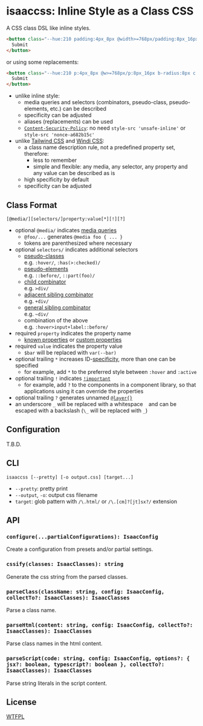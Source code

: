 # isaaccss: Inline Style as a Class CSS

A CSS class DSL like inline styles.

<!-- prettier-ignore -->
```html
<button class="--hue:210 padding:4px_8px @width>=768px/padding:8px_16px border-radius:8px color:white border:3px_solid_hsl(var(--hue),100%,80%) background:hsl(var(--hue),100%,50%) :hover/background:hsl(var(--hue),100%,60%) :active/background:hsl(var(--hue),100%,40%)* @hover:hover/:hover/scale:1.1">
  Submit
</button>
```

or using some replacements:

<!-- prettier-ignore -->
```html
<button class="--hue:210 p:4px_8px @w>=768px/p:8px_16px b-radius:8px c:white b:3px_solid_hsl($hue,100%,80%) bg:hsl($hue,100%,50%) :hover/bg:hsl($hue,100%,60%) :active/bg:hsl($hue,100%,40%)* @hover:hover/:hover/scale:1.1">
  Submit
</button>
```

- unlike inline style:
  - media queries and selectors (combinators, pseudo-class, pseudo-elements, etc.) can be described
  - specificity can be adjusted
  - aliases (replacements) can be used
  - [`Content-Security-Policy`](https://developer.mozilla.org/docs/Web/HTTP/Headers/Content-Security-Policy): no need `style-src 'unsafe-inline'` or `style-src 'nonce-a682b15c'`
- unlike [Tailwind CSS](https://tailwindcss.com/) and [Windi CSS](https://windicss.org/):
  - a class name description rule, not a predefined property set, therefore:
    - less to remember
    - simple and flexible: any media, any selector, any property and any value can be described as is
  - high specificity by default
  - specificity can be adjusted

## Class Format

```
[@media/][selectors/]property:value[*][!][?]
```

- optional `@media/` indicates [media queries](https://developer.mozilla.org/docs/Web/CSS/Media_Queries/Using_media_queries)
  - `@foo/...` generates `@media foo { ... }`
  - tokens are parenthesized where necessary
- optional `selectors/` indicates additional selectors
  - [pseudo-classes](https://developer.mozilla.org/docs/Web/CSS/Pseudo-classes)  
    e.g. `:hover/`, `:has(>:checked)/`
  - [pseudo-elements](https://developer.mozilla.org/docs/Web/CSS/Pseudo-elements)  
    e.g. `::before/`, `::part(foo)/`
  - [child combinator](https://developer.mozilla.org/docs/Web/CSS/Child_combinator)  
    e.g. `>div/`
  - [adjacent sibling combinator](https://developer.mozilla.org/docs/Web/CSS/Adjacent_sibling_combinator)  
    e.g. `+div/`
  - [general sibling combinator](https://developer.mozilla.org/docs/Web/CSS/General_sibling_combinator)  
    e.g. `~div/`
  - combination of the above  
    e.g. `:hover>input+label::before/`
- required `property` indicates the property name
  - [known properties](https://github.com/known-css/known-css-properties/blob/master/data/all.json) or [custom properties](https://developer.mozilla.org/docs/Web/CSS/--*)
- required `value` indicates the property value
  - `$bar` will be replaced with `var(--bar)`
- optional trailing `*` increases ID-[specificity](https://developer.mozilla.org/docs/Web/CSS/Specificity), more than one can be specified
  - for example, add `*` to the preferred style between `:hover` and `:active`
- optional trailing `!` indicates [`!important`](https://developer.mozilla.org/en-US/docs/Web/CSS/important)
  - for example, add `?` to the components in a component library, so that applications using it can override the properties
- optional trailing `?` generates unnamed [`@layer{}`](https://developer.mozilla.org/docs/Web/CSS/@layer)
- an underscore `_` will be replaced with a whitespace ` ` and can be escaped with a backslash (`\_` will be replaced with `_`)

## Configuration

T.B.D.

## CLI

```
isaaccss [--pretty] [-o output.css] [target...]
```

- `--pretty`: pretty print
- `--output`, `-o`: output css filename
- `target`: glob pattern with `/\.html/` or `/\.[cm]?[jt]sx?/` extension

## API

### `configure(...partialConfigurations): IsaacConfig`

Create a configuration from presets and/or partial settings.

### `cssify(classes: IsaacClasses): string`

Generate the css string from the parsed classes.

### `parseClass(className: string, config: IsaacConfig, collectTo?: IsaacClasses): IsaacClasses`

Parse a class name.

### `parseHtml(content: string, config: IsaacConfig, collectTo?: IsaacClasses): IsaacClasses`

Parse class names in the html content.

### `parseScript(code: string, config: IsaacConfig, options?: { jsx?: boolean, typescript?: boolean }, collectTo?: IsaacClasses): IsaacClasses`

Parse string literals in the script content.

## License

[WTFPL](http://www.wtfpl.net/)
